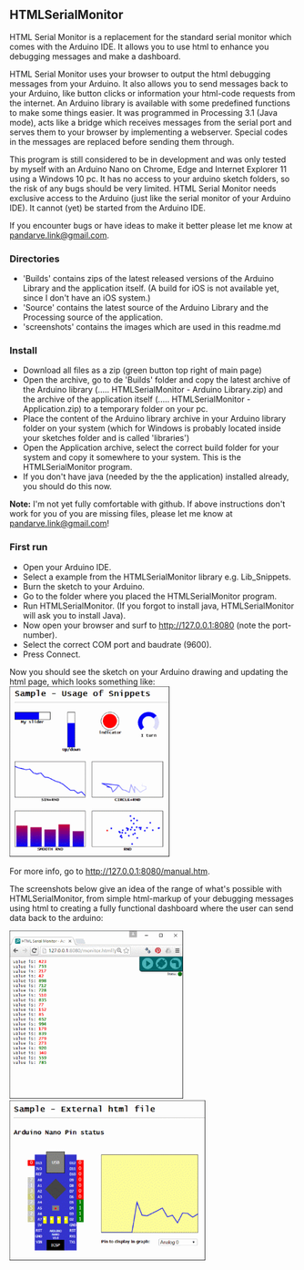## HTMLSerialMonitor
 
HTML Serial Monitor is a replacement for the standard serial monitor which comes with the Arduino IDE. It allows you to use 
html to enhance you debugging messages and make a dashboard. 

HTML Serial Monitor uses your browser to output the html debugging messages from your Arduino. 
It also allows you to send messages back to your Arduino, like button clicks or information your html-code requests from the internet. 
An Arduino library is available with some predefined functions to make some things easier.
It was programmed in Processing 3.1 (Java mode), acts like a bridge which receives messages from the serial port and serves them to your browser by implementing a webserver. 
Special codes in the messages are replaced before sending them through.

This program is still considered to be in development and was only tested by myself with an Arduino Nano on Chrome, Edge and Internet Explorer 11 using a Windows 10 pc. It has no access to your arduino sketch folders, so the risk of any bugs should be very limited.
HTML Serial Monitor needs exclusive access to the Arduino (just like the serial monitor of your Arduino IDE). It cannot (yet) be started from the Arduino IDE. 

If you encounter bugs or have ideas to make it better please let me know at [pandarve.link@gmail.com](pandarve.link@gmail.com).


### Directories
- 'Builds' contains zips of the latest released versions of the Arduino Library and the application itself. (A build for iOS is not available yet, since I don't have an iOS system.)
- 'Source' contains the latest source of the Arduino Library and the Processing source of the application.
- 'screenshots' contains the images which are used in this readme.md


### Install
- Download all files as a zip (green button top right of main page)
- Open the archive, go to de 'Builds' folder and copy the latest archive of the Arduino library (..... HTMLSerialMonitor - Arduino Library.zip) and the archive of the application itself (..... HTMLSerialMonitor - Application.zip) to a temporary folder on your pc.
- Place the content of the Arduino library archive in your Arduino library folder on your system (which for Windows is probably located inside your sketches folder and is called 'libraries')
- Open the Application archive, select the correct build folder for your system and copy it somewhere to your system. This is the HTMLSerialMonitor program.
- If you don't have java (needed by the the application) installed already, you should do this now.

**Note:** I'm not yet fully comfortable with github. If above instructions don't work for you of you are missing files, please let me know at [pandarve.link@gmail.com](pandarve.link@gmail.com)!


### First run
- Open your Arduino IDE.
- Select a example from the HTMLSerialMonitor library e.g. Lib_Snippets.
- Burn the sketch to your Arduino.
- Go to the folder where you placed the HTMLSerialMonitor program.
- Run HTMLSerialMonitor. (If you forgot to install java, HTMLSerialMonitor will ask you to install Java).
- Now open your browser and surf to http://127.0.0.1:8080 (note the port-number).
- Select the correct COM port and baudrate (9600).
- Press Connect.
 
Now you should see the sketch on your Arduino drawing and updating the html page, which looks something like:
![](https://github.com/NardJ/HTMLSerialMonitor/blob/master/screenshots/Lib_Snippets.gif)

For more info, go to http://127.0.0.1:8080/manual.htm.

The screenshots below give an idea of the range of what's possible with HTMLSerialMonitor, from simple html-markup of your debugging messages using html to creating a fully functional dashboard where the user can send data back to the arduino:

![](https://github.com/NardJ/HTMLSerialMonitor/blob/master/screenshots/Bare_DecoratedText.gif)
![](https://github.com/NardJ/HTMLSerialMonitor/blob/master/screenshots/Lib_UserInterface.gif)

